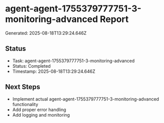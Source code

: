 # agent-agent-1755379777751-3-monitoring-advanced Report

Generated: 2025-08-18T13:29:24.646Z

## Status
- Task: agent-agent-1755379777751-3-monitoring-advanced
- Status: Completed
- Timestamp: 2025-08-18T13:29:24.646Z

## Next Steps
- Implement actual agent-agent-1755379777751-3-monitoring-advanced functionality
- Add proper error handling
- Add logging and monitoring
